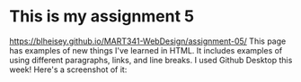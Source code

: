 <h1><b>This is my assignment 5</b></h1>

<p><a href="https://blheisey.github.io/MART341-WebDesign/assignment-05/">https://blheisey.github.io/MART341-WebDesign/assignment-05/</a> This page has examples of new things I've learned in HTML. It includes examples of using different paragraphs, links, and line breaks. I used Github Desktop this week! Here's a screenshot of it:</p>



